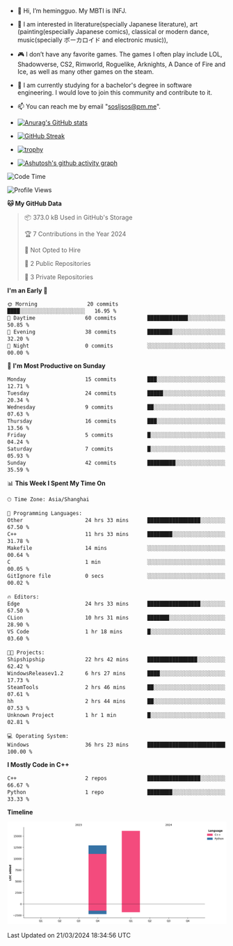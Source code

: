 - 👋 Hi, I’m hemingguo. My MBTI is INFJ.
- 🎨 I am interested in literature(specially Japanese literature), art (painting(especially Japanese comics), classical or modern dance, music(specially ボーカロイド and electronic music)),
- 🎮 I don’t have any favorite games. The games I often play include LOL, Shadowverse, CS2, Rimworld, Roguelike, Arknights, A Dance of Fire and Ice, as well as many other games on the steam.
- 🌱 I am currently studying for a bachelor's degree in software engineering. I would love to join this community and contribute to it.

- 📫 You can reach me by email "sosljsos@pm.me".


- [![Anurag's GitHub stats](https://github-readme-stats.vercel.app/api?username=hemingguo&show_icons=true&count_private=true&theme=aura&hide_border=true&icon_color=FF4500&text_color=76EE00)](https://github.com/anuraghazra/github-readme-stats)
  
- [![GitHub Streak](https://github-readme-streak-stats.herokuapp.com/?user=hemingguo&hide_border=true&theme=tokyonight)](https://git.io/streak-stats)
  
- [![trophy](https://github-profile-trophy.vercel.app/?username=hemingguo&theme=dracula)](https://github.com/ryo-ma/github-profile-trophy)
- [![Ashutosh's github activity graph](https://github-readme-activity-graph.vercel.app/graph?username=hemingguo&theme=tokyo-night&hide_border=true)](https://github.com/ashutosh00710/github-readme-activity-graph)
<!--START_SECTION:waka-->
![Code Time](http://img.shields.io/badge/Code%20Time-530%20hrs%2050%20mins-blue)

![Profile Views](http://img.shields.io/badge/Profile%20Views-33-blue)

**🐱 My GitHub Data** 

> 📦 373.0 kB Used in GitHub's Storage 
 > 
> 🏆 7 Contributions in the Year 2024
 > 
> 🚫 Not Opted to Hire
 > 
> 📜 2 Public Repositories 
 > 
> 🔑 3 Private Repositories 
 > 
**I'm an Early 🐤** 

```text
🌞 Morning                20 commits          ████░░░░░░░░░░░░░░░░░░░░░   16.95 % 
🌆 Daytime                60 commits          █████████████░░░░░░░░░░░░   50.85 % 
🌃 Evening                38 commits          ████████░░░░░░░░░░░░░░░░░   32.20 % 
🌙 Night                  0 commits           ░░░░░░░░░░░░░░░░░░░░░░░░░   00.00 % 
```
📅 **I'm Most Productive on Sunday** 

```text
Monday                   15 commits          ███░░░░░░░░░░░░░░░░░░░░░░   12.71 % 
Tuesday                  24 commits          █████░░░░░░░░░░░░░░░░░░░░   20.34 % 
Wednesday                9 commits           ██░░░░░░░░░░░░░░░░░░░░░░░   07.63 % 
Thursday                 16 commits          ███░░░░░░░░░░░░░░░░░░░░░░   13.56 % 
Friday                   5 commits           █░░░░░░░░░░░░░░░░░░░░░░░░   04.24 % 
Saturday                 7 commits           █░░░░░░░░░░░░░░░░░░░░░░░░   05.93 % 
Sunday                   42 commits          █████████░░░░░░░░░░░░░░░░   35.59 % 
```


📊 **This Week I Spent My Time On** 

```text
🕑︎ Time Zone: Asia/Shanghai

💬 Programming Languages: 
Other                    24 hrs 33 mins      █████████████████░░░░░░░░   67.50 % 
C++                      11 hrs 33 mins      ████████░░░░░░░░░░░░░░░░░   31.78 % 
Makefile                 14 mins             ░░░░░░░░░░░░░░░░░░░░░░░░░   00.64 % 
C                        1 min               ░░░░░░░░░░░░░░░░░░░░░░░░░   00.05 % 
GitIgnore file           0 secs              ░░░░░░░░░░░░░░░░░░░░░░░░░   00.02 % 

🔥 Editors: 
Edge                     24 hrs 33 mins      █████████████████░░░░░░░░   67.50 % 
CLion                    10 hrs 31 mins      ███████░░░░░░░░░░░░░░░░░░   28.90 % 
VS Code                  1 hr 18 mins        █░░░░░░░░░░░░░░░░░░░░░░░░   03.60 % 

🐱‍💻 Projects: 
Shipshipship             22 hrs 42 mins      ████████████████░░░░░░░░░   62.42 % 
WindowsReleasev1.2       6 hrs 27 mins       ████░░░░░░░░░░░░░░░░░░░░░   17.73 % 
SteamTools               2 hrs 46 mins       ██░░░░░░░░░░░░░░░░░░░░░░░   07.61 % 
hh                       2 hrs 44 mins       ██░░░░░░░░░░░░░░░░░░░░░░░   07.53 % 
Unknown Project          1 hr 1 min          █░░░░░░░░░░░░░░░░░░░░░░░░   02.81 % 

💻 Operating System: 
Windows                  36 hrs 23 mins      █████████████████████████   100.00 % 
```

**I Mostly Code in C++** 

```text
C++                      2 repos             █████████████████░░░░░░░░   66.67 % 
Python                   1 repo              ████████░░░░░░░░░░░░░░░░░   33.33 % 
```



**Timeline**

![Lines of Code chart](https://raw.githubusercontent.com/hemingguo/hemingguo/main/assets/bar_graph.png)


 Last Updated on 21/03/2024 18:34:56 UTC
<!--END_SECTION:waka-->
<!---
hemingguo/hemingguo is a ✨ special ✨ repository because its `README.md` (this file) appears on your GitHub profile.
You can click the Preview link to take a look at your changes.
--->
